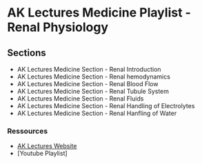# AK Lectures Medicine Playlist - Renal Physiology

## Sections

- AK Lectures Medicine Section - Renal Introduction
- AK Lectures Medicine Section - Renal hemodynamics
- AK Lectures Medicine Section - Renal Blood Flow
- AK Lectures Medicine Section - Renal Tubule System
- AK Lectures Medicine Section - Renal Fluids
- AK Lectures Medicine Section - Renal Handling of Electrolytes
- AK Lectures Medicine Section - Renal Hanfling of Water

### Ressources

- [AK Lectures Website](https://aklectures.com/subject/medical/renal)
- [Youtube Playlist]
